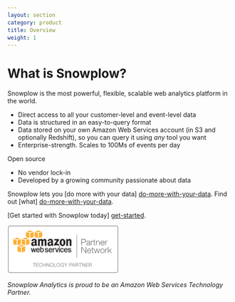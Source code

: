 ```yaml
---
layout: section
category: product
title: Overview
weight: 1
---
```


# What is Snowplow?

Snowplow is the most powerful, flexible, scalable web analytics platform in the world. 

* Direct access to all your customer-level and event-level data
* Data is structured in an easy-to-query format
* Data stored on your own Amazon Web Services account (in S3 and optionally Redshift), so you can query it using *any* tool you want 
* Enterprise-strength. Scales to 100Ms of events per day

Open source

* No vendor lock-in
* Developed by a growing community passionate about data

Snowplow lets you [do more with your data] [do-more-with-your-data]. Find out [what] [do-more-with-your-data]. 

[Get started with Snowplow today] [get-started].

<img src="/static/img/APN_Standard_Technology_Partner.png" title="Amazon Web Services Technology Partner" width="250" />

*Snowplow Analytics is proud to be an Amazon Web Services Technology Partner.*

[do-more-with-your-data]: do-more-with-your-data.html
[get-started]: get-started.html
[amazon-logo]: /static/img/APN_Standard_Technology_Partner.png 
